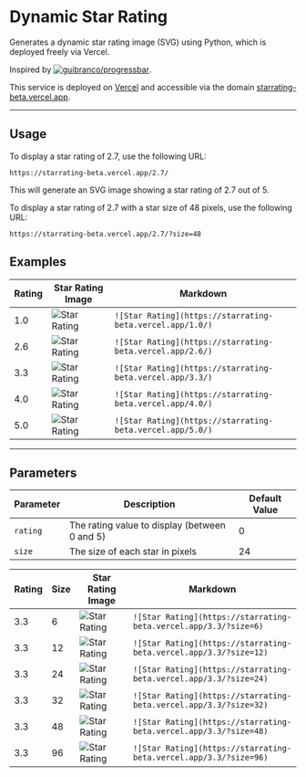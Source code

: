 # Dynamic Star Rating

Generates a dynamic star rating image (SVG) using Python, which is deployed freely via Vercel.

Inspired by [![guibranco/progressbar](https://img.shields.io/badge/guibranco%2Fprogressbar-black?style=flat&logo=github)](https://github.com/guibranco/progressbar).

This service is deployed on [Vercel](https://vercel.com) and accessible via the domain [starrating-beta.vercel.app](https://starrating-beta.vercel.app).

---

## Usage

To display a star rating of 2.7, use the following URL:

`https://starrating-beta.vercel.app/2.7/`

This will generate an SVG image showing a star rating of 2.7 out of 5.

To display a star rating of 2.7 with a star size of 48 pixels, use the following URL:

`https://starrating-beta.vercel.app/2.7/?size=48`

## Examples

| Rating | Star Rating Image                                       | Markdown                                                  |
| ------ | ------------------------------------------------------- | --------------------------------------------------------- |
| 1.0    | ![Star Rating](https://starrating-beta.vercel.app/1.0/) | `![Star Rating](https://starrating-beta.vercel.app/1.0/)` |
| 2.6    | ![Star Rating](https://starrating-beta.vercel.app/2.6/) | `![Star Rating](https://starrating-beta.vercel.app/2.6/)` |
| 3.3    | ![Star Rating](https://starrating-beta.vercel.app/3.3/) | `![Star Rating](https://starrating-beta.vercel.app/3.3/)` |
| 4.0    | ![Star Rating](https://starrating-beta.vercel.app/4.0/) | `![Star Rating](https://starrating-beta.vercel.app/4.0/)` |
| 5.0    | ![Star Rating](https://starrating-beta.vercel.app/5.0/) | `![Star Rating](https://starrating-beta.vercel.app/5.0/)` |

---

## Parameters

| Parameter | Description                                   | Default Value |
| --------- | --------------------------------------------- | ------------- |
| `rating`  | The rating value to display (between 0 and 5) | 0             |
| `size`    | The size of each star in pixels               | 24            |

| Rating | Size | Star Rating Image                                  | Markdown                                                          |
| ------ | ---- | -------------------------------------------------- | ----------------------------------------------------------------- |
| 3.3    | 6    | ![Star Rating](http://127.0.0.1:5000/3.3/?size=6)  | `![Star Rating](https://starrating-beta.vercel.app/3.3/?size=6)`  |
| 3.3    | 12   | ![Star Rating](http://127.0.0.1:5000/3.3/?size=12) | `![Star Rating](https://starrating-beta.vercel.app/3.3/?size=12)` |
| 3.3    | 24   | ![Star Rating](http://127.0.0.1:5000/3.3/?size=24) | `![Star Rating](https://starrating-beta.vercel.app/3.3/?size=24)` |
| 3.3    | 32   | ![Star Rating](http://127.0.0.1:5000/3.3/?size=32) | `![Star Rating](https://starrating-beta.vercel.app/3.3/?size=32)` |
| 3.3    | 48   | ![Star Rating](http://127.0.0.1:5000/3.3/?size=48) | `![Star Rating](https://starrating-beta.vercel.app/3.3/?size=48)` |
| 3.3    | 96   | ![Star Rating](http://127.0.0.1:5000/3.3/?size=96) | `![Star Rating](https://starrating-beta.vercel.app/3.3/?size=96)` |
